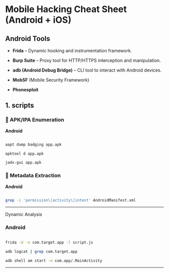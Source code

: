 
# Mobile Hacking Cheat Sheet (Android + iOS)

  
## Android Tools

  

- **Frida** – Dynamic hooking and instrumentation framework.

- **Burp Suite** – Proxy tool for HTTP/HTTPS interception and manipulation.

- **adb (Android Debug Bridge)** – CLI tool to interact with Android devices.

- **MobSF** (Mobile Security Framework)

- **Phonesploit**






## 1. scripts

### 🔹 APK/IPA Enumeration


**Android**

```bash

aapt dump badging app.apk

apktool d app.apk

jadx-gui app.apk

```

### 🔹 Metadata Extraction

  
**Android**

```bash

grep -i 'permission\|activity\|intent' AndroidManifest.xml

```

  

---


Dynamic Analysis

### Android

```bash

frida -U -n com.target.app -l script.js

adb logcat | grep com.target.app

adb shell am start -n com.app/.MainActivity

```


  
---

  
